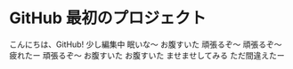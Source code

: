 # GitHub 最初のプロジェクト

こんにちは、GitHub!
少し編集中
眠いな〜
お腹すいた
頑張るぞ〜
頑張るぞ〜
疲れたー
頑張るぞ〜
お腹すいた
お腹すいた
ませませしてみる
ただ間違えたー

